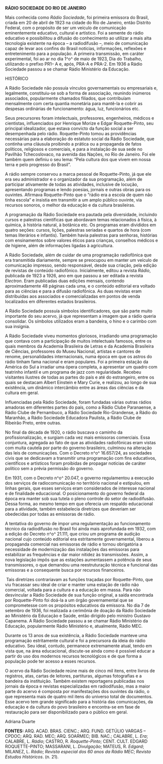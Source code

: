 **RÁDIO SOCIEDADE DO RIO DE JANEIRO**

Mais conhecida como *Rádio Sociedade*, foi primeira emissora do Brasil,
criada em 20 de abril de 1923 na cidade do Rio de Janeiro, então
Distrito Federal, com o propósito de ser um veículo de comunicação
eminentemente educativo, cultural e artístico. Foi a semente do rádio
educativo e possibilitou a difusão do conhecimento ao utilizar a mais
alta tecnologia existente na época – a radiodifusão –, meio de
comunicação capaz de levar aos confins do Brasil notícias, informações,
reflexões e entretenimento para a população. A primeira transmissão, em
caráter experimental, foi ao ar no dia 1^o^ de maio de 1923, Dia do
Trabalho, utilizando o prefixo PR1– A e, após, PRA-A e PRA-2. Em 1936 a
Rádio Sociedade passou a se chamar Rádio Ministério da Educação.

HISTÓRICO

A Rádio Sociedade não possuía vínculos governamentais ou empresariais e,
legalmente, constituiu-se sob a forma de associação, reunindo inúmeros
associados, popularmente chamados filiados, que contribuíam mensalmente
com certa quantia monetária para mantê-la e cobrir as despesas
ordinárias de funcionamento: água, luz, funcionários etc.

Seus precursores foram intelectuais, professores, engenheiros, médicos e
cientistas, influenciados por Henrique Morize e Edgar Roquette-Pinto,
seu principal idealizador, que estava convicto da função social a ser
desempenhada pelo rádio. Roquette-Pinto tomou as providências
necessárias para a elaboração do estatuto social da Rádio Sociedade, que
continha uma cláusula proibindo a prática ou a propaganda de fatos
políticos, religiosos e comerciais, e para a instalação de sua sede no
Pavilhão Tchecoslovaco, na avenida das Nações, no Rio de Janeiro. Foi
ele também quem definiu o seu lema: “Pela cultura dos que vivem em nossa
terra e pelo progresso do Brasil”.

A rádio sempre conservou a marca pessoal de Roquette-Pinto, já que ele
era seu administrador e o organizador da sua programação, além de
participar ativamente de todas as atividades, inclusive de locução,
apresentando programas e lendo poesias, jornais e outras obras para os
ouvintes. Afirmava Roquette-Pinto que o “rádio era a escola de quem não
tinha escola” e insistia em transmitir a um amplo público ouvinte, via
recursos sonoros, o melhor da educação e da cultura brasileiras.

A programação da Rádio Sociedade era pautada pela diversidade, incluindo
cursos e palestras científicas que abordavam temas relacionados à
física, à química, à história natural, à botânica etc. Os programas eram
divididos em quatro seções: cursos, lições, palestras seriadas e quartos
de hora (com temas literários e infantis). Também havia palestras para
senhoras, histórias com ensinamentos sobre valores éticos para crianças,
conselhos médicos e de higiene, além de informações ligadas à
agricultura.

A Rádio Sociedade, além de cuidar de uma programação radiofônica que era
transmitida diariamente, sempre se preocupou em manter um veículo de
comunicação impresso, sendo responsável, desde sua criação, pela edição
de revistas de conteúdo radiofônico. Inicialmente, editou a revista
*Rádio*, publicada de 1923 a 1926, ano em que passou a ser editada a
revista *Electron*. Eram publicadas duas edições mensais, contendo
aproximadamente 48 páginas cada uma, e o conteúdo editorial era voltado
para as ciências e para a difusão radiofônica. As duas revistas eram
distribuídas aos associados e comercializadas em pontos de venda
localizados em diferentes estados brasileiros.

A Rádio Sociedade possuía símbolos identificadores, que são parte muito
importante do seu acervo, já que representam a imagem que a rádio queria
consolidar. Os símbolos utilizados eram a bandeira, o hino e o carimbo
com sua insígnia.

A Rádio Sociedade viveu momentos gloriosos, irradiando uma programação
que contava com a participação de muitos intelectuais famosos, entre os
quais membros da Academia Brasileira de Letras e da Academia Brasileira
de Ciências, professores do Museu Nacional, artistas e cantores de
renome, personalidades internacionais, numa época em que os astros do
rádio tinham fama nacional e eram populares. Foi a primeira estação da
América do Sul a irradiar uma ópera completa, a apresentar um quadro com
teatrinho infantil e um programa de jazz com regularidade. Recebeu
visitantes ilustres de todas as partes do país e até do estrangeiro,
entre os quais se destacam Albert Einstein e Mary Curie, e realizou, ao
longo de sua existência, um dinâmico intercâmbio entre as áreas das
ciências e da cultura em geral.

Influenciadas pela Rádio Sociedade, foram fundadas várias outras rádios
amadoras em diferentes partes do país, como a Rádio Clube Paranaense, a
Rádio Clube de Pernambuco, a Rádio Sociedade Rio-Grandense, a Rádio do
Maranhão, a Rádio Sociedade Educadora Paulista, a Rádio Clube de
Ribeirão Preto, entre outras.

No final da década de 1920, o rádio buscava o caminho da
profissionalização, e surgiam cada vez mais emissoras comerciais. Essa
conjuntura, agregada ao fato de que as atividades radiofônicas eram
vistas com muita cautela por parte do governo brasileiro, culminou na
alteração das leis de comunicações. Com o Decreto n^o^ 16.657/24, as
sociedades civis que se dedicavam a transmitir uma programação com fins
educativos, científicos e artísticos foram proibidas de propagar
notícias de caráter político sem a prévia permissão do governo.

Em 1931, com o Decreto n^o^ 20.047, o governo regulamentou a execução
dos serviços de radiocomunicação no território nacional e estipulou, em
linhas gerais, que esses serviços eram considerados de interesse
nacional e de finalidade educacional. O posicionamento do governo
federal da época era manter sob sua tutela o pleno controle do setor de
radiodifusão. Dessa forma, ao mesmo tempo em que oferecia um respaldo
educacional para a atividade, também estabelecia diretrizes que deveriam
ser obedecidas por todas as emissoras de rádio.

A tentativa do governo de impor uma regulamentação ao funcionamento
técnico da radiodifusão no Brasil foi ainda mais aprofundada em 1932,
com a edição do Decreto n^o^ 21.111, que criou um programa de audição
nacional cujo conteúdo editorial era estritamente governamental, liberou
a propaganda comercial nas emissoras de rádio e tornou obrigatória a
necessidade de modernização das instalações das emissoras para
estabilizar as frequências e dar maior nitidez às transmissões. Assim, a
nova legislação impôs que as estações aumentassem a potência de seus
transmissores, o que demandou uma reestruturação técnica e funcional das
emissoras e a consequente busca por recursos financeiros.

 Tais diretrizes contrariavam as funções traçadas por Roquette-Pinto,
que viu fracassar seu ideal de criar e manter uma estação de rádio não
comercial, voltada para a cultura e a educação em massa. Para não
desvincular a Rádio Sociedade de sua função original, a saída encontrada
por Roquette-Pinto foi doá-la a um órgão governamental que se
comprometesse com os propósitos educativos da emissora. No dia 7 de
setembro de 1936, foi realizada a cerimônia de doação da Rádio Sociedade
ao Ministério da Educação e Saúde, então dirigido pelo ministro Gustavo
Capanema. A Rádio Sociedade passou a se chamar Rádio Ministério da
Educação, popularmente Rádio Ministério e, atualmente, Rádio MEC.

Durante os 13 anos de sua existência, a Rádio Sociedade manteve uma
programação estritamente cultural e foi a precursora da ideia do rádio
educativo. Seu ideal, contudo, permanece extremamente atual, tendo em
vista que, na área educacional, discute-se ainda como é possível educar
a partir do uso dos modernos recursos tecnológicos e de que forma a
população pode ter acesso a esses recursos.

O acervo da Rádio Sociedade reúne mais de cinco mil itens, entre livros
de registros, atas, cartas de leitores, partituras, algumas fotografias
e a bandeira da instituição. Também existem reportagens publicadas nos
jornais da época e revistas especializadas em radiodifusão, mas a maior
parte do acervo é composta por manifestações dos ouvintes da rádio, o
que representa mais de quatro mil itens do universo total de documentos.
Esse acervo tem grande significado para a história das comunicações, da
educação e da cultura do povo brasileiro e encontra-se em fase de
restauração para ser disponibilizado para o público em geral.

Adriana Duarte

**FONTES:** ARQ. ACAD. BRAS. CIENC.; ARQ. FUND. GETÚLIO VARGAS – CPDOC;
ARQ. RAD. MEC; ARQ. SOARMEC; BIB. NAC.; CALABRE, L. *Era*; CALABRE, L.
*Rádio*; CASTRO, R. *Roquette-Pinto*; CENT. CULT. EDGARD ROQUETTE-PINTO;
MASSARANI, L. *Divulgação*; MATEUS, R. *Edgard*; MILANEZ, L. *Rádio*;
*Revista especial dos 60 anos da Rádio MEC*; *Revista Estudos
Históricos*. (n. 21).
